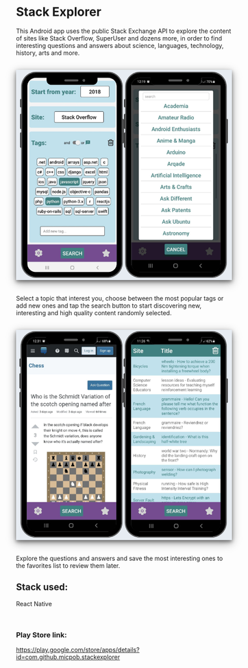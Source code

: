 # Stack Explorer

This Android app uses the public Stack Exchange API to explore the content of sites like Stack Overflow, SuperUser and dozens more, in order to find interesting questions and answers about science, languages, technology, history, arts and more.

<br/>
<div align="center" >
  <img src="assets/Docs/1.png" alt="Stack Explorer 1" width="600px" style="box-shadow: 0 4px 8px 0 rgba(0, 0, 0, 0.4), 0 6px 20px 0 rgba(0, 0, 0, 0.4);">
</div>
<br/>

Select a topic that interest you, choose between the most popular tags or add new ones and tap the search button to start discovering new, interesting and high quality content randomly selected.

<br/>
<div align="center" >
  <img src="assets/Docs/2.png" alt="Stack Explorer 2" width="600px" style="box-shadow: 0 4px 8px 0 rgba(0, 0, 0, 0.4), 0 6px 20px 0 rgba(0, 0, 0, 0.4);">
</div>
<br/>

Explore the questions and answers and save the most interesting ones to the favorites list to review them later.

## Stack used:

React Native

&nbsp;
  
### Play Store link: 

https://play.google.com/store/apps/details?id=com.github.micpob.stackexplorer




